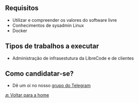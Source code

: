 ## Requisitos
* Utilizar e compreender os valores do software livre
* Conhecimentos de sysadmin Linux
* Docker

## Tipos de trabalhos a executar
* Administração de infrasestutura da LibreCode e de clientes

## Como candidatar-se?
* Dê um oi no nosso [grupo do Telegram](https://t.me/LibreCodeCoop)

[🔙 Voltar para a home](../README.md)
